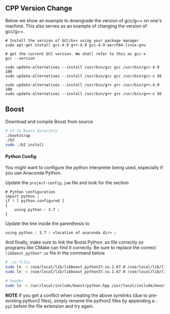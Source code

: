 ## CPP Version Change

Below we show an example to downgrade the version of gcc/g++ on one's machine. 
This also serves as an example of changing the version of gcc/g++.

```shell
# Install the version of GCC/G++ using your package manager
sudo apt-get install gcc-4.9 g++-4.9 gcc-4.9-aarch64-linux-gnu      

# get the current GCC version. We shall refer to this as gcc-x
gcc --version

sudo update-alternatives --install /usr/bin/gcc gcc /usr/bin/gcc-4.9 100 
sudo update-alternatives --install /usr/bin/gcc gcc /usr/bin/gcc-x 50

sudo update-alternatives --install /usr/bin/g++ g++ /usr/bin/g++-4.9 100
sudo update-alternatives --install /usr/bin/g++ g++ /usr/bin/g++-x 50
```

## Boost

Download and compile Boost from source

```sh
# cd to Boost directory
./bootstrap
./b2
sudo ./b2 install
```

#### Python Config

You might want to configure the python interpreter being used, especially if you use Anaconda Python.

Update the `project-config.jam` file and look for the section

```
# Python configuration
import python ;
if ! [ python.configured ]
{
    using python : 3.7 ;
}
```

Update the line inside the parenthesis to

```
using python : 3.7 : <location of anaconda dir> ;
```

And finally, make sure to link the Boost.Python .so file correctly so programs like CMake can find it correctly. Be sure to replace the correct `libboost_python*.so` file in the command below.

```sh
# .so files
sudo ln -s /use/local/lib/libboost_python37.so.1.67.0 /use/local/lib/libboost_python.so 
sudo ln -s /use/local/lib/libboost_python37.so.1.67.0 /use/local/lib/libboost_python-py3.so

# header
sudo ln -s /usr/local/include/boost/python.hpp /usr/local/include/boost/python-py3.hpp 
```

**NOTE** If you get a conflict when creating the above symlinks (due to pre-existing python2 files), simply rename the python2 files by appending a `-py2` before the file extension and try again.